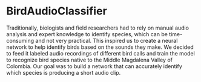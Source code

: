 # BirdAudioClassifier

Traditionally, biologists and field researchers had to rely on manual audio analysis and expert knowledge to identify species, which can be time-consuming and not very practical. This inspired us to create a neural network to help identify birds based on the sounds they make. We decided to feed it labeled audio recordings of different bird calls and train the model to recognize bird species native to the Middle Magdalena Valley of Colombia. Our goal was to build a network that can accurately identify which species is producing a short audio clip.
